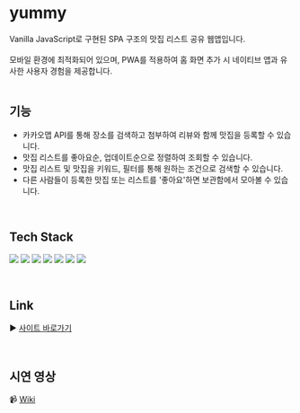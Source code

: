 # yummy

Vanilla JavaScript로 구현된 SPA 구조의 맛집 리스트 공유 웹앱입니다. <br/><br/>
모바일 환경에 최적화되어 있으며, PWA를 적용하여 홈 화면 추가 시 네이티브 앱과 유사한 사용자 경험을 제공합니다.<br/><br/>

## 기능

- 카카오맵 API를 통해 장소를 검색하고 첨부하여 리뷰와 함께 맛집을 등록할 수 있습니다.
- 맛집 리스트를 좋아요순, 업데이트순으로 정렬하여 조회할 수 있습니다.
- 맛집 리스트 및 맛집을 키워드, 필터를 통해 원하는 조건으로 검색할 수 있습니다.
- 다른 사람들이 등록한 맛집 또는 리스트를 '좋아요'하면 보관함에서 모아볼 수 있습니다.

<br/>

## Tech Stack

<img src="https://img.shields.io/badge/Javascript-F7DF1E?style=for-the-badge&logo=Javascript&logoColor=black"> <img src="https://img.shields.io/badge/TailwindCSS-06B6D4?style=for-the-badge&logo=TailwindCSS&logoColor=white"> <img src="https://img.shields.io/badge/Firebase-FFCA28?style=for-the-badge&logo=Firebase&logoColor=white"> <img src="https://img.shields.io/badge/Algolia-003DFF?style=for-the-badge&logo=Algolia&logoColor=white"> 
<img src="https://img.shields.io/badge/Jest-C21325?style=for-the-badge&logo=Jest&logoColor=white"> <img src="https://img.shields.io/badge/Webpack-8DD6F9?style=for-the-badge&logo=Webpack&logoColor=black"> <img src="https://img.shields.io/badge/Babel-F9DC3E?style=for-the-badge&logo=Babel&logoColor=black">

<br/>

## Link
▶️ [사이트 바로가기](https://yummy-b566a.web.app/)

<br/>

## 시연 영상
📹 [Wiki](https://github.com/imdaxsz/yummy/wiki/%EC%8B%9C%EC%97%B0-%EC%98%81%EC%83%81)
